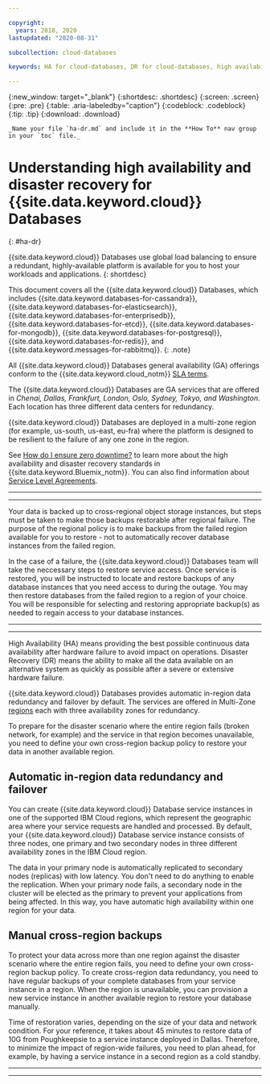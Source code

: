 ```yaml
---

copyright:
  years: 2018, 2020
lastupdated: "2020-08-31"

subcollection: cloud-databases

keywords: HA for cloud-databases, DR for cloud-databases, high availability for cloud-databases, disaster recovery for cloud-databases, failover for cloud-databases

---
```


{:new_window: target="_blank"}
{:shortdesc: .shortdesc}
{:screen: .screen}
{:pre: .pre}
{:table: .aria-labeledby="caption"}
{:codeblock: .codeblock}
{:tip: .tip}
{:download: .download}

```
_Name your file `ha-dr.md` and include it in the **How To** nav group in your `toc` file._
```

# Understanding high availability and disaster recovery for {{site.data.keyword.cloud}} Databases
{: #ha-dr}

{{site.data.keyword.cloud}} Databases use global load balancing to ensure a redundant, highly-available platform is available for you to host your workloads and applications.
{: shortdesc}

This document covers all the {{site.data.keyword.cloud}} Databases, which includes {{site.data.keyword.databases-for-cassandra}}, {{site.data.keyword.databases-for-elasticsearch}}, {{site.data.keyword.databases-for-enterprisedb}}, {{site.data.keyword.databases-for-etcd}}, {{site.data.keyword.databases-for-mongodb}}, {{site.data.keyword.databases-for-postgresql}}, {{site.data.keyword.databases-for-redis}}, and {{site.data.keyword.messages-for-rabbitmq}}.
{: .note}

All {{site.data.keyword.cloud}} Databases general availability (GA) offerings conform to the {{site.data.keyword.cloud_notm}} [SLA terms](/docs/overview?topic=overview-slas). 


The {{site.data.keyword.cloud}} Databases are GA services that are offered in _Chenai, Dallas, Frankfurt, London, Oslo, Sydney, Tokyo, and Washington_. Each location has three different data centers for redundancy. 

{{site.data.keyword.cloud}} Databases are deployed in a multi-zone region (for example, us-south, us-east, eu-fra) where the platform is designed to be resilient to the failure of any one zone in the region.

See [How do I ensure zero downtime?](/docs/overview?topic=overview-zero-downtime#zero-downtime) to learn more about the high availability and disaster recovery standards in {{site.data.keyword.Bluemix_notm}}. You can also find information about [Service Level Agreements](/docs/overview?topic=overview-zero-downtime#SLAs).  

----------
----------

Your data is backed up to cross-regional object storage instances, but steps must be taken to make those backups restorable after regional failure. The purpose of the regional policy is to make backups from the failed region available for you to restore - not to automatically recover database instances from the failed region.  

In the case of a failure, the {{site.data.keyword.cloud}} Databases team will take the neccessary steps to restore service access. Once service is restored, you will be instructed to locate and restore backups of any database instances that you need access to during the outage. You may then restore databases from the failed region to a region of your choice. You will be responsible for selecting and restoring appropriate backup(s) as needed to regain access to your database instances. 

----------
----------

High Availability (HA) means providing the best possible continuous data availability after hardware failure to avoid impact on operations. Disaster Recovery (DR) means the ability to make all the data available on an alternative system as quickly as possible after a severe or extensive hardware failure.

{{site.data.keyword.cloud}} Databases provides automatic in-region data redundancy and failover by default. The services are offered in Multi-Zone [regions](/docs/cloud-databases?topic=cloud-databases-regions) each with three availability zones for redundancy.

To prepare for the disaster scenario where the entire region fails (broken network, for example) and the service in that region becomes unavailable, you need to define your own cross-region backup policy to restore your data in another available region. 


## Automatic in-region data redundancy and failover

You can create {{site.data.keyword.cloud}} Database service instances in one of the supported IBM Cloud regions, which represent the geographic area where your service requests are handled and processed. By default, your {{site.data.keyword.cloud}} Database service instance consists of three nodes, one primary and two secondary nodes in three different availability zones in the IBM Cloud region.

The data in your primary node is automatically replicated to secondary nodes (replicas) with low latency. You don't need to do anything to enable the replication. When your primary node fails, a secondary node in the cluster will be elected as the primary to prevent your applications from being affected. In this way, you have automatic high availability within one region for your data.

## Manual cross-region backups

To protect your data across more than one region against the disaster scenario where the entire region fails, you need to define your own cross-region backup policy. To create cross-region data redundancy, you need to have regular backups of your complete databases from your service instance in a region. When the region is unavailable, you can provision a new service instance in another available region to restore your database manually. 

Time of restoration varies, depending on the size of your data and network condition. For your reference, it takes about 45 minutes to restore data of 10G from Poughkeepsie to a service instance deployed in Dallas. Therefore, to minimize the impact of region-wide failures, you need to plan ahead, for example, by having a service instance in a second region as a cold standby.

----------
----------

<!-- 

_Document the list of regions or data centers that your offering is available in. For other details, work with your offering management and development teams to define what HA and DR documentation is required for your offering. At a minimum, use the following sections to document the following details:_

_* The automatic HA and DR capabilities that your offering provides, for example, global load balancing, multi-availability zones, data replication or data mirroring, active-active or active-passive clusters_

_* If applicable, the supported tools that your offering provides to help users create their own HA and DR capabilities_

_* Application deployment considerations_

_Do not include any details that would give malicious persons an advantage to compromising your offering environment._
-->